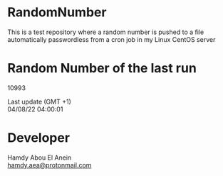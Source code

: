 # RandomNumber    
This is a test repository where a random number is pushed to a file automatically passwordless from a cron job in my Linux CentOS server    
# Random Number of the last run   
10993
      
Last update (GMT +1)    
04/08/22 04:00:01
# Developer    
Hamdy Abou El Anein   
hamdy.aea@protonmail.com
